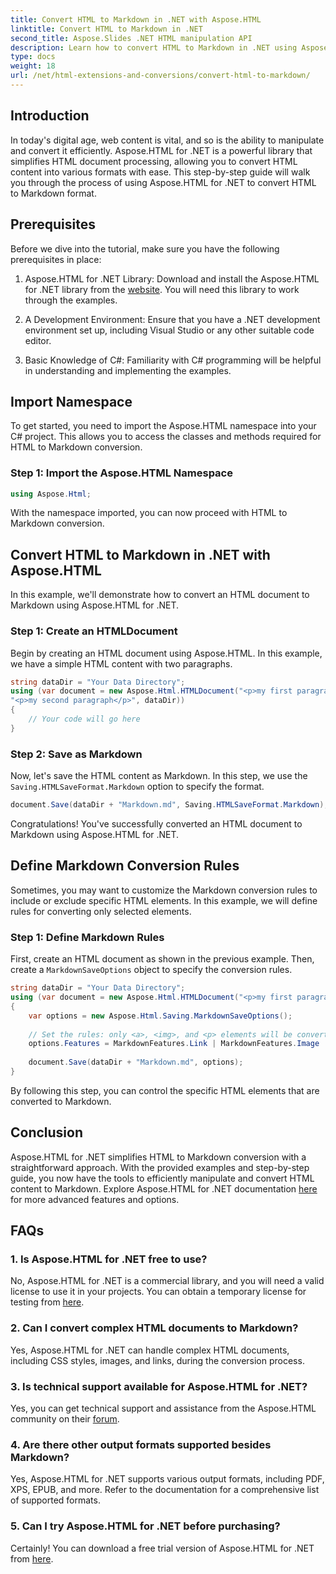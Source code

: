 ```yaml
---
title: Convert HTML to Markdown in .NET with Aspose.HTML
linktitle: Convert HTML to Markdown in .NET
second_title: Aspose.Slides .NET HTML manipulation API
description: Learn how to convert HTML to Markdown in .NET using Aspose.HTML for efficient content manipulation. Get step-by-step guidance for a seamless conversion process.
type: docs
weight: 18
url: /net/html-extensions-and-conversions/convert-html-to-markdown/
---
```


## Introduction

In today's digital age, web content is vital, and so is the ability to manipulate and convert it efficiently. Aspose.HTML for .NET is a powerful library that simplifies HTML document processing, allowing you to convert HTML content into various formats with ease. This step-by-step guide will walk you through the process of using Aspose.HTML for .NET to convert HTML to Markdown format.

## Prerequisites

Before we dive into the tutorial, make sure you have the following prerequisites in place:

1. Aspose.HTML for .NET Library: Download and install the Aspose.HTML for .NET library from the [website](https://releases.aspose.com/html/net/). You will need this library to work through the examples.

2. A Development Environment: Ensure that you have a .NET development environment set up, including Visual Studio or any other suitable code editor.

3. Basic Knowledge of C#: Familiarity with C# programming will be helpful in understanding and implementing the examples.

## Import Namespace

To get started, you need to import the Aspose.HTML namespace into your C# project. This allows you to access the classes and methods required for HTML to Markdown conversion.

### Step 1: Import the Aspose.HTML Namespace

```csharp
using Aspose.Html;
```

With the namespace imported, you can now proceed with HTML to Markdown conversion.

## Convert HTML to Markdown in .NET with Aspose.HTML

In this example, we'll demonstrate how to convert an HTML document to Markdown using Aspose.HTML for .NET. 

### Step 1: Create an HTMLDocument

Begin by creating an HTML document using Aspose.HTML. In this example, we have a simple HTML content with two paragraphs.

```csharp
string dataDir = "Your Data Directory";
using (var document = new Aspose.Html.HTMLDocument("<p>my first paragraph</p>" +
"<p>my second paragraph</p>", dataDir))
{
    // Your code will go here
}
```

### Step 2: Save as Markdown

Now, let's save the HTML content as Markdown. In this step, we use the `Saving.HTMLSaveFormat.Markdown` option to specify the format.

```csharp
document.Save(dataDir + "Markdown.md", Saving.HTMLSaveFormat.Markdown);
```

Congratulations! You've successfully converted an HTML document to Markdown using Aspose.HTML for .NET.

## Define Markdown Conversion Rules

Sometimes, you may want to customize the Markdown conversion rules to include or exclude specific HTML elements. In this example, we will define rules for converting only selected elements.

### Step 1: Define Markdown Rules

First, create an HTML document as shown in the previous example. Then, create a `MarkdownSaveOptions` object to specify the conversion rules.

```csharp
string dataDir = "Your Data Directory";
using (var document = new Aspose.Html.HTMLDocument("<p>my first paragraph</p>", dataDir))
{
    var options = new Aspose.Html.Saving.MarkdownSaveOptions();
    
    // Set the rules: only <a>, <img>, and <p> elements will be converted to markdown.
    options.Features = MarkdownFeatures.Link | MarkdownFeatures.Image | MarkdownFeatures.AutomaticParagraph;
    
    document.Save(dataDir + "Markdown.md", options);
}
```

By following this step, you can control the specific HTML elements that are converted to Markdown.

## Conclusion

Aspose.HTML for .NET simplifies HTML to Markdown conversion with a straightforward approach. With the provided examples and step-by-step guide, you now have the tools to efficiently manipulate and convert HTML content to Markdown. Explore Aspose.HTML for .NET documentation [here](https://reference.aspose.com/html/net/) for more advanced features and options.

## FAQs

### 1. Is Aspose.HTML for .NET free to use?

No, Aspose.HTML for .NET is a commercial library, and you will need a valid license to use it in your projects. You can obtain a temporary license for testing from [here](https://purchase.aspose.com/temporary-license/).

### 2. Can I convert complex HTML documents to Markdown?

Yes, Aspose.HTML for .NET can handle complex HTML documents, including CSS styles, images, and links, during the conversion process.

### 3. Is technical support available for Aspose.HTML for .NET?

Yes, you can get technical support and assistance from the Aspose.HTML community on their [forum](https://forum.aspose.com/).

### 4. Are there other output formats supported besides Markdown?

Yes, Aspose.HTML for .NET supports various output formats, including PDF, XPS, EPUB, and more. Refer to the documentation for a comprehensive list of supported formats.

### 5. Can I try Aspose.HTML for .NET before purchasing?

Certainly! You can download a free trial version of Aspose.HTML for .NET from [here](https://releases.aspose.com/).

